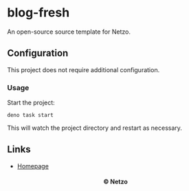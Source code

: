 # blog-fresh

An open-source source template for Netzo.

## Configuration

This project does not require additional configuration.

### Usage

Start the project:

```
deno task start
```

This will watch the project directory and restart as necessary.

## Links

- [Homepage](https://app.netzo.io/templates/blog-fresh)

<div align="center">
  <h4>© Netzo</h4>
</div>
